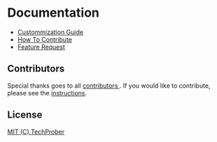 # Documentation

- [Custommization Guide](https://github.com/TechProber/littlelink-server/tree/master/docs/customization.md)
- [How To Contribute](https://github.com/TechProber/littlelink-server/tree/master/docs/contribute.md)
- [Feature Request]()

## Contributors

Special thanks goes to all [ contributors ](https://github.com/TechProber/cloud-estate/graphs/contributors). If you would like to contribute, please see the [instructions](https://github.com/TechProber/cloud-estate/blob/master/docs/contribute.md).

## License

[MIT (C) TechProber](https://github.com/yqlbu/TechProber/cloud-estate/blob/master/LICENSE)
